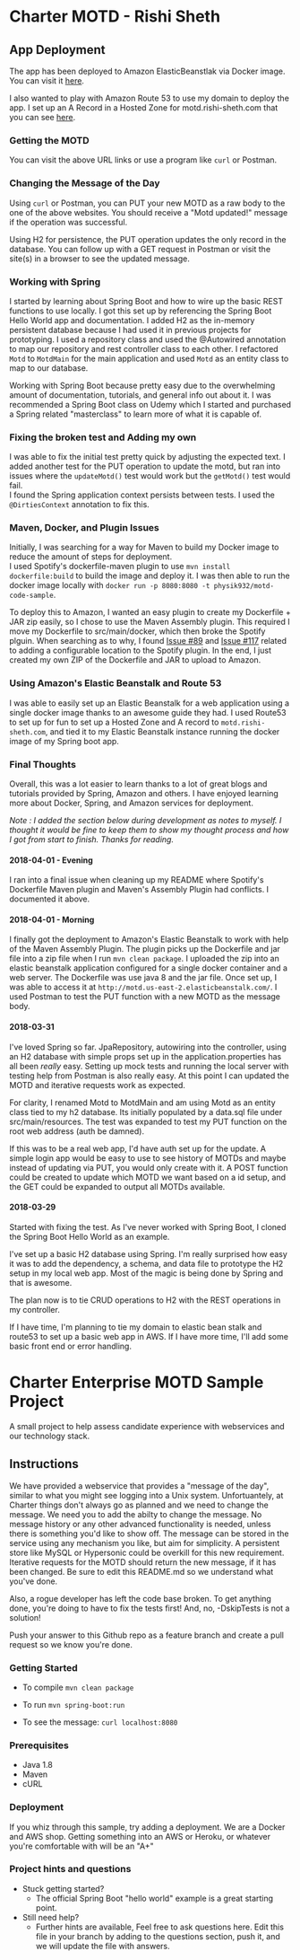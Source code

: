 # Charter MOTD - Rishi Sheth

## App Deployment
The app has been deployed to Amazon ElasticBeanstlak via Docker image.  You can visit it [here](http://motd.us-east-2.elasticbeanstalk.com).
  
I also wanted to play with Amazon Route 53 to use my domain to deploy the app.  I set up an A Record in a Hosted Zone
for motd.rishi-sheth.com that you can see [here](http://motd.rishi-sheth.com).

### Getting the MOTD
You can visit the above URL links or use a program like `curl` or Postman.

### Changing the Message of the Day
Using `curl` or Postman, you can PUT your new MOTD as a raw body to the one of the above websites.  You should receive 
a "Motd updated!" message if the operation was successful.

Using H2 for persistence, the PUT operation updates the only record in the database.  You can follow up with a GET 
request in Postman or visit the site(s) in a browser to see the updated message.

### Working with Spring

I started by learning about Spring Boot and how to wire up the basic REST functions to use locally.  I got this set up
by referencing the Spring Boot Hello World app and documentation.  I added H2 as the in-memory persistent database 
because I had used it in previous projects for prototyping.  I used a repository class and used the @Autowired annotation
 to map our repository and rest controller class to each other.  I refactored `Motd` to `MotdMain` for the main 
 application and used `Motd` as an entity class to map to our database.
 
Working with Spring Boot because pretty easy due to the overwhelming amount of documentation, tutorials, and general 
info out about it.  I was recommended a Spring Boot class on Udemy which I started and purchased a Spring related "masterclass"
to learn more of what it is capable of.

### Fixing the broken test and Adding my own

I was able to fix the initial test pretty quick by adjusting the expected text.  I added another test for the PUT operation
to update the motd, but ran into issues where the `updateMotd()` test would work but the `getMotd()` test would fail.  
I found the Spring application context persists between tests. I used the `@DirtiesContext` annotation to fix this.

### Maven, Docker, and Plugin Issues
Initially, I was searching for a way for Maven to build my Docker image to reduce the amount of steps for deployment.  
I used Spotify's dockerfile-maven plugin to use `mvn install dockerfile:build` to build the image and deploy
it.  I was then able to run the docker image locally with `docker run -p 8080:8080 -t physik932/motd-code-sample`.

To deploy this to Amazon, I wanted an easy plugin to create my Dockerfile + JAR zip easily, so I chose to use the Maven 
Assembly plugin.  This required I move my Dockerfile to src/main/docker, which then broke the Spotify plguin.  When 
searching as to why, I found [Issue #89](https://github.com/spotify/dockerfile-maven/pull/89) and [Issue #117](https://github.com/spotify/dockerfile-maven/issues/117)
 related to adding a configurable location to the Spotify plugin.  In the end, I just created my own ZIP of the Dockerfile
 and JAR to upload to Amazon.
 
### Using Amazon's Elastic Beanstalk and Route 53
I was able to easily set up an Elastic Beanstalk for a web application using a single docker image thanks to an awesome 
guide they had.  I used Route53 to set up for fun to set up a Hosted Zone and A record to `motd.rishi-sheth.com`, and
tied it to my Elastic Beanstalk instance running the docker image of my Spring boot app.

### Final Thoughts
Overall, this was a lot easier to learn thanks to a lot of great blogs and tutorials provided by Spring, Amazon and 
others.  I have enjoyed learning more about Docker, Spring, and Amazon services for deployment.

_Note : I added the section below during development as notes to myself.  I thought it would be fine to keep them to 
show my thought process and how I got from start to finish.  Thanks for reading._

#### 2018-04-01 - Evening
I ran into a final issue when cleaning up my README where Spotify's Dockerfile Maven plugin and Maven's Assembly Plugin
had conflicts.  I documented it above.

#### 2018-04-01 - Morning
I finally got the deployment to Amazon's Elastic Beanstalk to work with help of the Maven Assembly Plugin.  The plugin
picks up the Dockerfile and jar file into a zip file when I run `mvn clean package`.  I uploaded the zip into an elastic
beanstalk application configured for a single docker container and a web server.  The Dockerfile was use java 8 and the
jar file.  Once set up, I was able to access it at `http://motd.us-east-2.elasticbeanstalk.com/`.  I used Postman to 
test the PUT function with a new MOTD as the message body.  

#### 2018-03-31
I've loved Spring so far.  JpaRepository, autowiring into the controller, using an H2 database with simple props set up
in the application.properties has all been *really* easy.  Setting up mock tests and running the local server with
testing help from Postman is also really easy.  At this point I can updated the MOTD and iterative requests work as
expected.

For clarity, I renamed Motd to MotdMain and am using Motd as an entity class tied to my h2 database.  Its initially
populated by a data.sql file under src/main/resources.  The test was expanded to test my PUT function on the root
web address (auth be damned).

If this was to be a real web app, I'd have auth set up for the update.  A simple login app would be easy to use
to see history of MOTDs and maybe instead of updating via PUT, you would only create with it.  A POST function could be
created to update which MOTD we want based on a id setup, and the GET could be expanded to output all MOTDs available.

#### 2018-03-29
Started with fixing the test.  As I've never worked with Spring Boot, I cloned the 
Spring Boot Hello World as an example.  

I've set up a basic H2 database using Spring.  I'm really surprised how easy it was to add the dependency, a schema, 
and data file to prototype the H2 setup in my local web app.  Most of the magic is being done by Spring and that is 
awesome.

The plan now is to tie CRUD operations to H2 with the REST operations in my controller.

If I have time, I'm planning to tie my domain to elastic bean stalk and route53 to set up a basic web app in AWS.  If I
have more time, I'll add some basic front end or error handling.

# Charter Enterprise MOTD Sample Project
A small project to help assess candidate experience with webservices and our technology stack.

## Instructions
We have provided a webservice that provides a "message of the day", similar to what you might see logging into a 
Unix system. Unfortuantely, at Charter things don't always go as planned and we need to change the message.  We need you
 to add the abilty to change the 
message.  No message history or any other advanced functionality is needed, unless there is something you'd like to show
off.  The message can be stored in the service using any mechanism you like, but aim for simplicity.  A persistent store
like MySQL or Hypersonic could be overkill for this new requirement.  Iterative 
requests for the MOTD should return the new message, if it has been changed.
Be sure to edit this README.md so we understand what you've done.

Also, a rogue developer has left the code base broken.  To get anything done, you're doing to have to fix the tests first!
And, no, -DskipTests is not a solution!

Push your answer to this Github repo as a feature branch and create a pull request so we know you're done.

### Getting Started
* To compile
```mvn clean package```

* To run
```mvn spring-boot:run```

* To see the message:
```curl localhost:8080```

### Prerequisites
* Java 1.8
* Maven
* cURL
  
### Deployment
If you whiz through this sample, try adding a deployment.   We are a Docker and AWS shop.  Getting something into an
AWS or Heroku, or whatever you're comfortable with will be an "A+"

### Project hints and questions
* Stuck getting started?
  * The official Spring Boot "hello world" example is a great starting point.
* Still need help?
  * Further hints are available, Feel free to ask questions here.  Edit this file in your branch by adding to the 
questions section, push it, and we will update the file with answers. 

